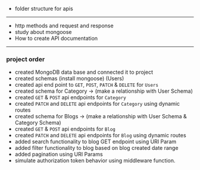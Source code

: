 - folder structure for apis

---

- http methods and request and response
- study about mongoose
- How to create API documentation

---

### project order

- created MongoDB data base and connected it to project
- created schemas (install mongoose) (Users)
- created api end point to `GET`, `POST`, `PATCH` & `DELETE` for `Users`
- created schema for Category -> (make a relationship with User Schema)
- created `GET` & `POST` api endpoints for `Category`
- created `PATCH` and `DELETE` api endpoints for `Category` using dynamic routes
- created schema for Blogs -> (make a relationship with User Schema & Category Schema)
- created `GET` & `POST` api endpoints for `Blog`
- created `PATCH` and `DELETE` api endpoints for `Blog` using dynamic routes
- added search functionality to blog GET endpoint using URI Param
- added filter functionality to blog based on blog created date range
- added pagination using URI Params
- simulate authorization token behavior using middleware function.
